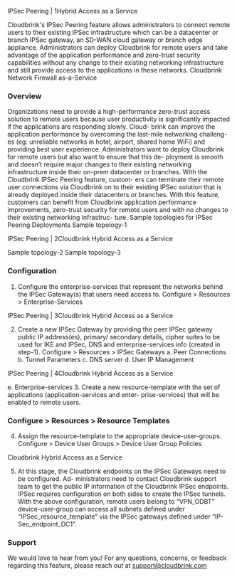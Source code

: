 IPSec Peering | 1Hybrid Access as a Service

Cloudbrink's IPSec Peering feature allows administrators to connect remote users to their existing IPSec infrastructure which can be a datacenter or branch IPSec gateway, an SD-WAN cloud gateway or branch edge appliance. Administrators can deploy Cloudbrink for remote users and take advantage of the application performance and zero-trust security capabilities without any change to their existing networking infrastructure and still provide access to the applications in these networks. Cloudbrink Network Firewall as-a-Service

### Overview

Organizations need to provide a high-performance zero-trust access solution to remote users because user productivity is significantly impacted if the applications are responding slowly. Cloud- brink can improve the application performance by overcoming the last-mile networking challeng- es (eg: unreliable networks in hotel, airport, shared home WiFi) and providing best user experience. Administrators want to deploy Cloudbrink for remote users but also want to ensure that this de- ployment is smooth and doesn’t require major changes to their existing networking infrastructure inside their on-prem datacenter or branches. With the Cloudbrink IPSec Peering feature, custom- ers can terminate their remote user connections via Cloudbrink on to their existing IPSec solution that is already deployed inside their datacenters or branches. With this feature, customers can benefit from Cloudbrink application performance improvements, zero-trust security for remote users and with no changes to their existing networking infrastruc- ture. Sample topologies for IPSec Peering Deployments Sample topology-1

IPSec Peering | 2Cloudbrink Hybrid Access as a Service

Sample topology-2 Sample topology-3

### Configuration

1. Configure the enterprise-services that represent the networks behind the IPSec Gateway(s) that users need access to. Configure > Resources > Enterprise-Services

IPSec Peering | 3Cloudbrink Hybrid Access as a Service

2. Create a new IPSec Gateway by providing the peer IPSec gateway public IP address(es), primary/ secondary details, cipher suites to be used for IKE and IPSec, DNS and enterprise-services info (created in step-1). Configure > Resources > IPSec Gateways a. Peer Connections b. Tunnel Parameters c. DNS server d. User IP Management

IPSec Peering | 4Cloudbrink Hybrid Access as a Service

e. Enterprise-services 3. Create a new resource-template with the set of applications (application-services and enter- prise-services) that will be enabled to remote users.

### Configure > Resources > Resource Templates

4. Assign the resource-template to the appropriate device-user-groups. Configure > Device User Groups > Device User Group Policies

Cloudbrink Hybrid Access as a Service

5. At this stage, the Cloudbrink endpoints on the IPSec Gateways need to be configured. Ad- ministrators need to contact Cloudbrink support team to get the public IP information of the Cloudbrink IPSec endpoints. IPSec requires configuration on both sides to create the IPSec tunnels. With the above configuration, remote users belong to “VPN_ODBT” device-user-group can access all subnets defined under “IPSec_resource_template” via the IPSec gateways defined under “IP- Sec_endpoint_DC1”.

### Support

We would love to hear from you! For any questions, concerns, or feedback regarding this feature, please reach out at support@cloudbrink.com
